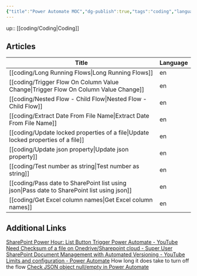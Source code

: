 ```yaml
---
{"title":"Power Automate MOC","dg-publish":true,"tags":"coding","language":"en","permalink":"/coding/power-automate/","dgPassFrontmatter":true}
---
```


up:: [[coding/Coding\|Coding]]

## Articles

| Title                                                                                          | Language |
| ---------------------------------------------------------------------------------------------- | -------- |
| [[coding/Long Running Flows\|Long Running Flows]]                                           | en       |
| [[coding/Trigger Flow On Column Value Change\|Trigger Flow On Column Value Change]]         | en       |
| [[coding/Nested Flow - Child Flow\|Nested Flow - Child Flow]]                               | en       |
| [[coding/Extract Date From File Name\|Extract Date From File Name]]                         | en       |
| [[coding/Update locked properties of a file\|Update locked properties of a file]]           | en       |
| [[coding/Update json property\|Update json property]]                                       | en       |
| [[coding/Test number as string\|Test number as string]]                                     | en       |
| [[coding/Pass date to SharePoint list using json\|Pass date to SharePoint list using json]] | en       |
| [[coding/Get Excel column names\|Get Excel column names]]                                   | en       |

## Additional Links

[SharePoint Power Hour: List Button Trigger Power Automate - YouTube](https://www.youtube.com/watch?v=C-oLlVtRrUk)
[Need Checksum of a file on Onedrive/Sharepoint cloud - Super User](https://superuser.com/questions/1655800/need-checksum-of-a-file-on-onedrive-sharepoint-cloud)
[SharePoint Document Management with Automated Versioning - YouTube](https://www.youtube.com/watch?v=bGUaJpixHbs)
[Limits and configuration - Power Automate](https://learn.microsoft.com/en-us/power-automate/limits-and-config#expiration-limits) How long it does take to turn off the flow
[Check JSON object null/empty in Power Automate](https://www.ipiyush.me/blog/check-null-or-empty-power-automate)
